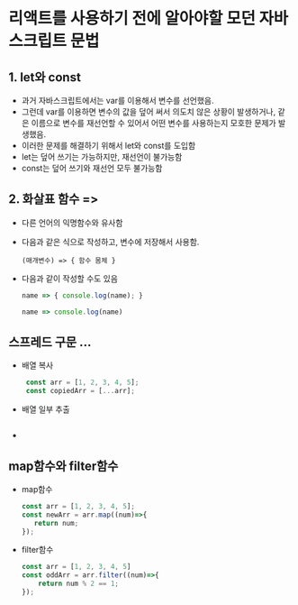 # 리액트를 사용하기 전에 알아야할 모던 자바스크립트 문법

## 1. let와 const
- 과거 자바스크립트에서는 var를 이용해서 변수를 선언했음.
- 그런데 var를 이용하면 변수의 값을 덮어 써서 의도치 않은 상황이 발생하거나, 같은 이름으로 변수를 재선언할 수 있어서 어떤 변수를 사용하는지 모호한 문제가 발생했음.
- 이러한 문제를 해결하기 위해서 let와 const를 도입함
- let는 덮어 쓰기는 가능하지만, 재선언이 불가능함
- const는 덮어 쓰기와 재선언 모두 불가능함

## 2. 화살표 함수 =>
- 다른 언어의 익명함수와 유사함
- 다음과 같은 식으로 작성하고, 변수에 저장해서 사용함.
  
    ```javascipt
   (매개변수) => { 함수 몸체 } 
    ```

- 다음과 같이 작성할 수도 있음

    ```javascript
    name => { console.log(name); } 
    
    name => console.log(name)
    ```

## 스프레드 구문 ...
- 배열 복사
    ```javascript
     const arr = [1, 2, 3, 4, 5];
     const copiedArr = [...arr];
    
    ```
- 배열 일부 추출
    ```javascript
    
    ```
- 

## map함수와 filter함수
- map함수
  
  ```javascript
  const arr = [1, 2, 3, 4, 5];
  const newArr = arr.map((num)=>{
     return num;
  }); 
  ```

- filter함수
    ```javascript
    const arr = [1, 2, 3, 4, 5]
    const oddArr = arr.filter((num)=>{
        return num % 2 == 1;
    });
    ```